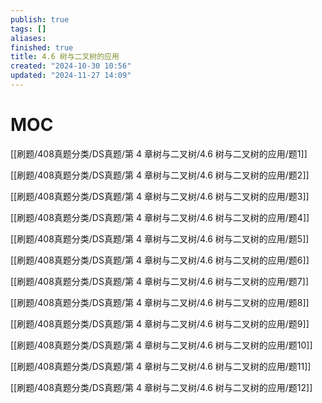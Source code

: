 ```yaml
---
publish: true
tags: []
aliases: 
finished: true
title: 4.6 树与二叉树的应用
created: "2024-10-30 10:56"
updated: "2024-11-27 14:09"
---
```

# MOC

[[刷题/408真题分类/DS真题/第 4 章树与二叉树/4.6 树与二叉树的应用/题1]]

[[刷题/408真题分类/DS真题/第 4 章树与二叉树/4.6 树与二叉树的应用/题2]]

[[刷题/408真题分类/DS真题/第 4 章树与二叉树/4.6 树与二叉树的应用/题3]]

[[刷题/408真题分类/DS真题/第 4 章树与二叉树/4.6 树与二叉树的应用/题4]]

[[刷题/408真题分类/DS真题/第 4 章树与二叉树/4.6 树与二叉树的应用/题5]]

[[刷题/408真题分类/DS真题/第 4 章树与二叉树/4.6 树与二叉树的应用/题6]]

[[刷题/408真题分类/DS真题/第 4 章树与二叉树/4.6 树与二叉树的应用/题7]]

[[刷题/408真题分类/DS真题/第 4 章树与二叉树/4.6 树与二叉树的应用/题8]]

[[刷题/408真题分类/DS真题/第 4 章树与二叉树/4.6 树与二叉树的应用/题9]]

[[刷题/408真题分类/DS真题/第 4 章树与二叉树/4.6 树与二叉树的应用/题10]]

[[刷题/408真题分类/DS真题/第 4 章树与二叉树/4.6 树与二叉树的应用/题11]]

[[刷题/408真题分类/DS真题/第 4 章树与二叉树/4.6 树与二叉树的应用/题12]]